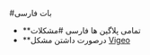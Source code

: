 #بات فارسی
* **تمامی پلاگین ها فارسی
#مشکلات
* **درصورت داشتن مشکل
[Vigeo](http://telegram.me/mr_vigeo)
